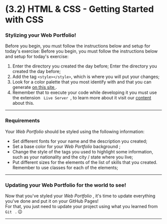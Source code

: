 # (3.2) HTML & CSS - Getting Started with CSS

<div class=" col-span-12 content-section-box"><div class="dark-screen"></div><h3 id="estilizando-seu-portfolio-web" class="title-section">
Stylizing your Web Portfolio!</h3>
<div class="pt-1 pb-1">
Before you begin, you must follow the instructions below and setup for today's exercise:
   Before you begin, you must follow the instructions below and setup for today's exercise:</div>
<ol>
  <li>
    Enter the directory you created the day before;
    Enter the directory you created the day before;  </li>
  <li>
    Add the tag
<code class="inline">&lt;style&gt;&lt;/style&gt;</code>, which is where you will put your changes;
  </li>
  <li>
    Look for a color palette that you most identify with and that you can generate 
    <a class="external-link" href="https://coolors.co/" target="_blank" rel="noopener noreferrer">
      on this site
    </a>
    .
  </li>
  <li>
    Remember that to execute your code while developing it you must use the extension
<code class = "inline"> Live Server </code>, to learn more about it visit our
     <a href="/course/real-life-engineer/vscode">
       content
     </a>
      about this.
  </li>
</ol>
<hr class="thin">
</div>

<div class=" col-span-12 content-section-box"><div class="dark-screen"></div><h3 id="requisitos" class="title-section">
  Requirements
</h3>
<div class="pt-1 pb-1">
  Your <em> Web Portfolio </em> should be styled using the following information:
</div>
<ul>
  <li>
    <div class="pt-1 pb-1">
Set different fonts for your name and the description you created;    </div>
  </li>
  <li>
    <div class="pt-1 pb-1">
      Set a base color for your <em> Web Portfolio </em> background
      ;
    </div>
  </li>
  <li>
    <div class="pt-1 pb-1">
      Change the style of the tags you used to highlight some information, such as your nationality and the city / state where you live;
     </div>
   </li>
   <li>
     <div class = "pt-1 pb-1">
       Put different sizes for the elements of the list of skills that you created. Remember to use classes for each of the elements;
    </div>
  </li>
</ul>
<hr class="thin">
</div>

<div class=" col-span-12 content-section-box"><div class="dark-screen"></div><h3 id="atualizando-seu-portfolio-web-para-o-mundo-ver" class="title-section">
  Updating your Web Portfolio for the world to see!
</h3>
<div class = "pt-1 pb-1">
   Now that you've styled your <em> Web Portfolio </em>, it's time to update everything you've done and put it on your GitHub Pages!
</div>
<div class = "pt-1 pb-1">
   For that, you just need to update your project using what you learned from <code class = "inline"> Git </code> . 😉
</div>
<hr class="thin">
</div>
